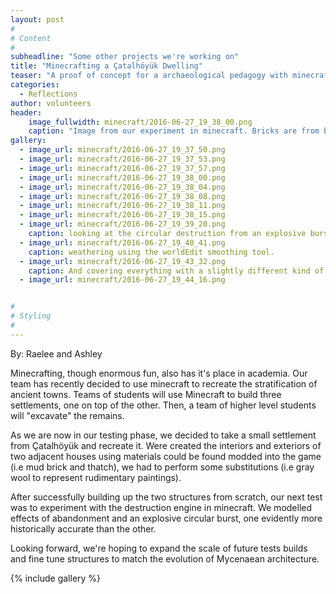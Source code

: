 ```yaml
---
layout: post
#
# Content
#
subheadline: "Some other projects we're working on"
title: "Minecrafting a Çatalhöyük Dwelling"
teaser: "A proof of concept for a archaeological pedagogy with minecraft"
categories:
  - Reflections
author: volunteers
header:
    image_fullwidth: minecraft/2016-06-27_19_38_00.png
    caption: "Image from our experiment in minecraft. Bricks are from biomes o' plenty. Thatch from Botania. Background structures from completely unrelated experiments."
gallery:
  - image_url: minecraft/2016-06-27_19_37_50.png
  - image_url: minecraft/2016-06-27_19_37_53.png    
  - image_url: minecraft/2016-06-27_19_37_57.png      
  - image_url: minecraft/2016-06-27_19_38_00.png        
  - image_url: minecraft/2016-06-27_19_38_04.png          
  - image_url: minecraft/2016-06-27_19_38_08.png          
  - image_url: minecraft/2016-06-27_19_38_11.png    
  - image_url: minecraft/2016-06-27_19_38_15.png                
  - image_url: minecraft/2016-06-27_19_39_20.png          
    caption: looking at the circular destruction from an explosive burst. 
  - image_url: minecraft/2016-06-27_19_40_41.png              
    caption: weathering using the worldEdit smoothing tool. 
  - image_url: minecraft/2016-06-27_19_43_32.png              
    caption: And covering everything with a slightly different kind of loamy dirt. 
  - image_url: minecraft/2016-06-27_19_44_16.png              


#
# Styling
#
---
```

By: Raelee and Ashley

Minecrafting, though enormous fun, also has it's place in academia. Our team has recently decided to use minecraft to recreate the stratification of ancient towns. Teams of students will use Minecraft to build three settlements, one on top of the other. Then, a team of higher level students will "excavate" the remains. 

As we are now in our testing phase, we decided to take a small settlement from Çatalhöyük and recreate it. Were created the interiors and exteriors of two adjacent houses using materials could be found modded into the game (i.e mud brick and thatch), we had to perform some substitutions (i.e gray wool to represent rudimentary paintings). 

After successfully building up the two structures from scratch, our next test was to experiment with the destruction engine in minecraft. We modelled effects of abandonment and an explosive circular burst, one evidently more historically accurate than the other. 

Looking forward, we're hoping to expand the scale of future tests builds and fine tune structures to match the evolution of Mycenaean architecture.

{% include gallery %}


